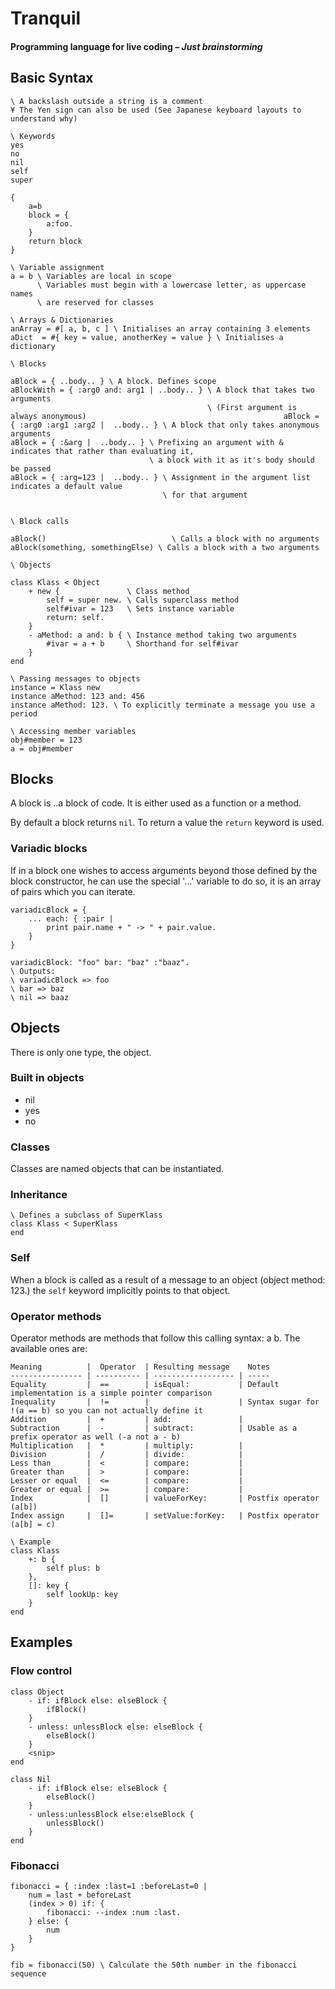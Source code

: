 # Tranquil
#### Programming language for live coding – *Just brainstorming*

## Basic Syntax

```
\ A backslash outside a string is a comment 
¥ The Yen sign can also be used (See Japanese keyboard layouts to understand why)

\ Keywords
yes
no
nil
self
super

{
	a=b
	block = {
		a:foo.
	}
	return block
}

\ Variable assignment
a = b \ Variables are local in scope
      \ Variables must begin with a lowercase letter, as uppercase names
      \ are reserved for classes

\ Arrays & Dictionaries
anArray = #[ a, b, c ] \ Initialises an array containing 3 elements
aDict  = #{ key = value, anotherKey = value } \ Initialises a dictionary

\ Blocks

aBlock = { ..body.. } \ A block. Defines scope
aBlockWith = { :arg0 and: arg1 | ..body.. } \ A block that takes two arguments
                                            \ (First argument is always anonymous)                                            aBlock = { :arg0 :arg1 :arg2 |  ..body.. } \ A block that only takes anonymous arguments
aBlock = { :&arg |  ..body.. } \ Prefixing an argument with & indicates that rather than evaluating it,
                               \ a block with it as it's body should be passed
aBlock = { :arg=123 |  ..body.. } \ Assignment in the argument list indicates a default value
                                  \ for that argument


\ Block calls

aBlock()                            \ Calls a block with no arguments
aBlock(something, somethingElse) \ Calls a block with a two arguments

\ Objects

class Klass < Object
	+ new {               \ Class method
		self = super new. \ Calls superclass method
		self#ivar = 123   \ Sets instance variable
		return: self.
	}
	- aMethod: a and: b { \ Instance method taking two arguments
		#ivar = a + b     \ Shorthand for self#ivar
	}
end

\ Passing messages to objects
instance = Klass new
instance aMethod: 123 and: 456
instance aMethod: 123. \ To explicitly terminate a message you use a period

\ Accessing member variables
obj#member = 123
a = obj#member
```

## Blocks

A block is ..a block of code. It is either used as a function or a method.

By default a block returns `nil`. To return a value the `return` keyword is used.

### Variadic blocks
If in a block one wishes to access arguments beyond those defined by the block constructor, he can use the special '...' variable to do so, it is an array of pairs which you can iterate.

```
variadicBlock = {
	... each: { :pair |
		print pair.name + " -> " + pair.value.
	}
}

variadicBlock: "foo" bar: "baz" :"baaz".
\ Outputs:
\ variadicBlock => foo
\ bar => baz
\ nil => baaz
```

## Objects

There is only one type, the object.

### Built in objects

* nil
* yes
* no


### Classes
Classes are named objects that can be instantiated.

### Inheritance

```
\ Defines a subclass of SuperKlass
class Klass < SuperKlass
end
```

### Self
When a block is called as a result of a message to an object (object method: 123.) the `self` keyword implicitly points to that object.

### Operator methods

Operator methods are methods that follow this calling syntax: a <operator> b. The available ones are:

```
Meaning          |  Operator  | Resulting message    Notes
---------------- | ---------- | ------------------ | -----
Equality         |  ==        | isEqual:           | Default implementation is a simple pointer comparison
Inequality       |  !=        |                    | Syntax sugar for !(a == b) so you can not actually define it
Addition         |  +         | add:               | 
Subtraction      |  -         | subtract:          | Usable as a prefix operator as well (-a not a - b)
Multiplication   |  *         | multiply:          | 
Division         |  /         | divide:            | 
Less than        |  <         | compare:           |
Greater than     |  >         | compare:           |
Lesser or equal  |  <=        | compare:           |
Greater or equal |  >=        | compare:           |
Index            |  []        | valueForKey:       | Postfix operator (a[b])
Index assign     |  []=       | setValue:forKey:   | Postfix operator (a[b] = c)

\ Example
class Klass
	+: b {
		self plus: b
	},
	[]: key {
		self lookUp: key
	}
end
```

## Examples

### Flow control
```
class Object
	- if: ifBlock else: elseBlock {
		ifBlock()
	}
	- unless: unlessBlock else: elseBlock {
		elseBlock()
	}
	<snip>
end

class Nil
	- if: ifBlock else: elseBlock {
		elseBlock()
	}
	- unless:unlessBlock else:elseBlock {
		unlessBlock()
	}
end
```

### Fibonacci
```
fibonacci = { :index :last=1 :beforeLast=0 |
	num = last + beforeLast			
	(index > 0) if: {
		fibonacci: --index :num :last.
	} else: {
		num
	}
}

fib = fibonacci(50) \ Calculate the 50th number in the fibonacci sequence
```